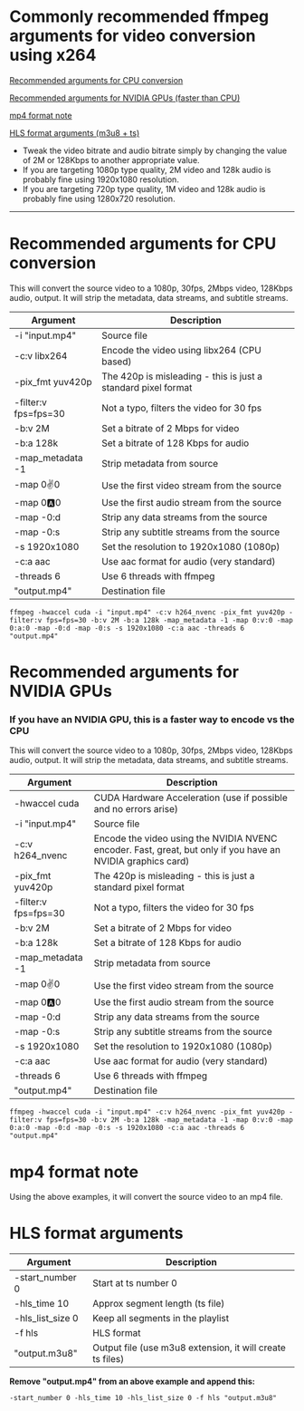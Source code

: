 # Commonly recommended ffmpeg arguments for video conversion using x264

[Recommended arguments for CPU conversion](#Recommended-arguments-for-CPU-conversion)

[Recommended arguments for NVIDIA GPUs (faster than CPU)](#Recommended-arguments-for-NVIDIA-GPUs)


[mp4 format note](#mp4-format-note)

[HLS format arguments (m3u8 + ts)](#hls-format-arguments)

- Tweak the video bitrate and audio bitrate simply by changing the value of 2M or 128Kbps to another appropriate value.
- If you are targeting 1080p type quality, 2M video and 128k audio is probably fine using 1920x1080 resolution.
- If you are targeting 720p type quality, 1M video and 128k audio is probably fine using 1280x720 resolution.

-----------------------------------------------------

# Recommended arguments for CPU conversion

This will convert the source video to a 1080p, 30fps, 2Mbps video, 128Kbps audio, output. It will strip the metadata, data streams, and subtitle streams.

|Argument|Description|
|--|--|
|-i "input.mp4"|Source file|
|-c:v libx264|Encode the video using libx264 (CPU based)|
|-pix_fmt yuv420p|The 420p is misleading - this is just a standard pixel format|
|-filter:v fps=fps=30|Not a typo, filters the video for 30 fps|
|-b:v 2M|Set a bitrate of 2 Mbps for video|
|-b:a 128k|Set a bitrate of 128 Kbps for audio|
|-map_metadata -1|Strip metadata from source|
|-map 0:v:0|Use the first video stream from the source|
|-map 0:a:0|Use the first audio stream from the source|
|-map -0:d|Strip any data streams from the source|
|-map -0:s|Strip any subtitle streams from the source|
|-s 1920x1080|Set the resolution to 1920x1080 (1080p)|
|-c:a aac|Use aac format for audio (very standard)|
|-threads 6|Use 6 threads with ffmpeg|
|"output.mp4"|Destination file|

    ffmpeg -hwaccel cuda -i "input.mp4" -c:v h264_nvenc -pix_fmt yuv420p -filter:v fps=fps=30 -b:v 2M -b:a 128k -map_metadata -1 -map 0:v:0 -map 0:a:0 -map -0:d -map -0:s -s 1920x1080 -c:a aac -threads 6 "output.mp4"
    
# Recommended arguments for NVIDIA GPUs
### If you have an NVIDIA GPU, this is a faster way to encode vs the CPU

This will convert the source video to a 1080p, 30fps, 2Mbps video, 128Kbps audio, output. It will strip the metadata, data streams, and subtitle streams.

|Argument|Description|
|--|--|
|-hwaccel cuda|CUDA Hardware Acceleration (use if possible and no errors arise)|
|-i "input.mp4"|Source file|
|-c:v h264_nvenc|Encode the video using the NVIDIA NVENC encoder. Fast, great, but only if you have an NVIDIA graphics card)|
|-pix_fmt yuv420p|The 420p is misleading - this is just a standard pixel format|
|-filter:v fps=fps=30|Not a typo, filters the video for 30 fps|
|-b:v 2M|Set a bitrate of 2 Mbps for video|
|-b:a 128k|Set a bitrate of 128 Kbps for audio|
|-map_metadata -1|Strip metadata from source|
|-map 0:v:0|Use the first video stream from the source|
|-map 0:a:0|Use the first audio stream from the source|
|-map -0:d|Strip any data streams from the source|
|-map -0:s|Strip any subtitle streams from the source|
|-s 1920x1080|Set the resolution to 1920x1080 (1080p)|
|-c:a aac|Use aac format for audio (very standard)|
|-threads 6|Use 6 threads with ffmpeg|
|"output.mp4"|Destination file|

    ffmpeg -hwaccel cuda -i "input.mp4" -c:v h264_nvenc -pix_fmt yuv420p -filter:v fps=fps=30 -b:v 2M -b:a 128k -map_metadata -1 -map 0:v:0 -map 0:a:0 -map -0:d -map -0:s -s 1920x1080 -c:a aac -threads 6 "output.mp4"

# mp4 format note
Using the above examples, it will convert the source video to an mp4 file.

# HLS format arguments

|Argument|Description
|--|--|
|-start_number 0|Start at ts number 0|
|-hls_time 10|Approx segment length (ts file)|
|-hls_list_size 0|Keep all segments in the playlist|
|-f hls|HLS format|
|"output.m3u8"|Output file (use m3u8 extension, it will create ts files)

**Remove "output.mp4" from an above example and append this:**

    -start_number 0 -hls_time 10 -hls_list_size 0 -f hls "output.m3u8"

